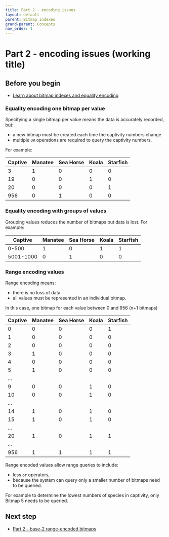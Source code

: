```yaml
---
title: Part 2 - encoding issues
layout: default
parent: Bitmap indexes
grand-parent: Concepts
nav_order: 1
---
```


# Part 2 - encoding issues (working title)



## Before you begin
* [Learn about bitmap indexes and equality encoding](/docs/concepts/concept-pt1-bitmap-index)


### Equality encoding one bitmap per value

Specifying a single bitmap per value means the data is accurately recorded, but:
* a new bitmap must be created each time the captivity numbers change
* multiple `OR` operations are required to query the captivity numbers.

For example:

| Captive | Manatee | Sea Horse | Koala | Starfish |
|---|---|---|---|---|
| 3 | 1 | 0 | 0 | 0 |
| 19 | 0 | 0 | 1 | 0 |
| 20 | 0 | 0 | 0 | 1 |
| 956 | 0 | 1 | 0 | 0 |

### Equality encoding with groups of values

Grouping values reduces the number of bitmaps but data is lost. For example:

| Captive | Manatee | Sea Horse | Koala | Starfish |
|---|---|---|---|---|
| 0-500 | 1 | 0 | 1 | 1 |
| 5001-1000 | 0 | 1 | 0 | 0 |

### Range encoding values

Range encoding means:
* there is no loss of data
* all values must be represented in an individual bitmap.

In this case, one bitmap for each value between 0 and 956 (n+1 bitmaps)

| Captive | Manatee | Sea Horse | Koala | Starfish |
|---|---|---|---|---|
| 0 | 0 | 0 | 0 | 1 |
| 1 | 0 | 0 | 0 | 0 |
| 2 | 0 | 0 | 0 | 0 |
| 3 | 1 | 0 | 0 | 0 |
| 4 | 0 | 0 | 0 | 0 |
| 5 | 1 | 0 | 0 | 0 |
| ...|  |  |  |
| 9 | 0 | 0 | 1 | 0 |
| 10 | 0 | 0 | 1 | 0 |
| ...|  |  |  |
| 14 | 1 | 0 | 1 | 0 |
| 15 | 1 | 0 | 1 | 0 |
| ...|  |  |  |
| 20 | 1 | 0 | 1 | 1 |
| ...|  |  |  |
| 956 | 1 | 1 | 1 | 1 |

Range encoded values allow range queries to include:
* less `or` operators,
* because the system can query only a smaller number of bitmaps need to be queried.

For example to determine the lowest numbers of species in captivity, only Bitmap 5 needs to be queried.

## Next step

* [Part 2 - base-2 range-encoded bitmaps](/docs/concepts/pt2-range-encode-bit-slice)

<!--
Garrett diagrams:

* https://app.slack.com/client/T2M810Z29/C059DQTQGLB
* https://app.slack.com/client/T2M810Z29/C059DQTQGLB
-->
